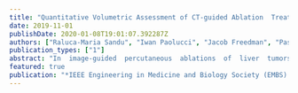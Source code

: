 ```yaml
---
title: "Quantitative Volumetric Assessment of CT-guided Ablation  Treatments for Colorectal Liver Metastases"
date: 2019-11-01
publishDate: 2020-01-08T19:01:07.392287Z
authors: ["Raluca-Maria Sandu", "Iwan Paolucci", "Jacob Freedman", "Pascale Tinguely", "Stefan Weber"]
publication_types: ["1"]
abstract: "In  image-guided  percutaneous  ablations  of  liver  tumors, the technical intra-procedural success of the treatment  is  defined  by  achieving  complete  tumor  destruction  plus  a  circumferential ablation margin of at least 5 mm.  In the current  setting,  the  ablation  success  is  visually  evaluated  by  an  interventional  radiologist  who  compares  the  differences  between  the  pre-  and  post-ablation  images.  To  address  this  limitation, we have developed an image-based analysis pipeline  to compute radiomics for evaluating the volumetric coverage of  the ablation. In this work, we present preliminary results after  applying  the  radiomics  extraction  pipeline  to  a  retrospective  cohort  of  102  patients  that  were  treated  with  image-guided  percutaneous  microwave  ablations  for  colorectal  liver  metastases."
featured: true
publication: "*IEEE Engineering in Medicine and Biology Society (EMBS) International Student Conference (ISC) 2019*"
---
```

